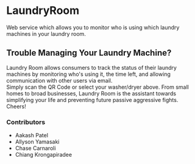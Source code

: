 # LaundryRoom
Web service which allows you to monitor who is using which laundry machines in your laundry room.

## Trouble Managing Your Laundry Machine?  
Laundry Room allows consumers to track the status of their laundry machines by monitoring who's using it, the time left, and allowing communication with other users via email.  
Simply scan the QR Code or select your washer/dryer above. From small homes to broad businesses, Laundry Room is the assistant towards simplifying your life and preventing future passive aggressive fights. Cheers!

### Contributors
- Aakash Patel  
- Allyson Yamasaki   
- Chase Carnaroli  
- Chiang Krongapiradee  
